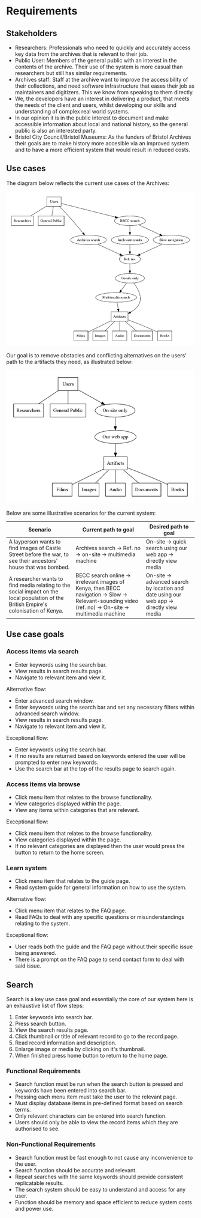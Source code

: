 # Requirements

## Stakeholders

* Researchers: Professionals who need to quickly and accurately access key data from the archives that is relevant to their job.
* Public User: Members of the general public with an interest in the contents of the archive. Their use of the system is more casual than researchers but still has similar requirements.
* Archives staff: Staff at the archive want to improve the accessibility of their collections,
  and need software infrastructure that eases their job as maintainers and
  digitizers. This we know from speaking to them directly.
* We, the developers have an interest in delivering a product, that meets the
  needs of the client and users, whilst developing our skills and understanding of complex real world systems.
* In our opinion it is in the public interest to document and make accessible
  information about local and national history, so the general public is also
  an interested party.
* Bristol City Council/Bristol Museums: As the funders of Bristol Archives their goals are to make history more accesible via an improved system and to have a more efficient system that would result in reduced costs.

## Use cases

The diagram below reflects the current use cases of the Archives:

![](../graphviz/domain-model.png?raw=true)

Our goal is to remove obstacles and conflicting alternatives on the users' path
to the artifacts they need, as illustrated below:

![](../graphviz/reqs2.png?raw=true)

Below are some illustrative scenarios for the current system:

Scenario | Current path to goal | Desired path to goal
---------|----------------------|----------------------
A layperson wants to find images of Castle Street before the war, to see their ancestors' house that was bombed. | Archives search &rightarrow; Ref. no &rightarrow; on-site &rightarrow; multimedia machine | On-site &rightarrow; quick search using our web app &rightarrow; directly view media
A researcher wants to find media relating to the social impact on the local population of the British Empire's colonisation of Kenya. | BECC search online &rightarrow; irrelevant images of Kenya, then BECC navigation &rightarrow; Slow &rightarrow; Relevant-sounding video (ref. no) &rightarrow; On-site &rightarrow; multimedia machine | On-site &rightarrow; advanced search by location and date using our web app &rightarrow; directly view media

## Use case goals
### Access items via search
* Enter keywords using the search bar.
* View results in search results page.
* Navigate to relevant item and view it.


Alternative flow:
* Enter advanced search window.
* Enter keywords using the search bar and set any necessary filters within advanced search window.
* View results in search results page.
* Navigate to relevant item and view it.


Exceptional flow:
* Enter keywords using the search bar.
* If no results are returned based on keywords entered the user will be prompted to enter new keywords.
* Use the search bar at the top of the results page to search again.

### Access items via browse
* Click menu item that relates to the browse functionality.
* View categories displayed within the page.
* View any items within categories that are relevant.


Exceptional flow: 
* Click menu item that relates to the browse functionality.
* View categories displayed within the page.
* If no relevant categories are displayed then the user would press the button to return to the home screen.

### Learn system
* Click menu item that relates to the guide page.
* Read system guide for general information on how to use the system.


Alternative flow:
* Click menu item that relates to the FAQ page.
* Read FAQs to deal with any specific questions or misunderstandings relating to the system.


Exceptional flow:
* User reads both the guide and the FAQ page without their specific issue being answered.
* There is a prompt on the FAQ page to send contact form to deal with said issue.


## Search
Search is a key use case goal and essentially the core of our system here is an exhaustive list of flow steps:
1. Enter keywords into search bar.
2. Press search button.
3. View the search results page.
4. Click thumbnail or title of relevant record to go to the record page.
5. Read record information and description.
6. Enlarge image or media by clicking on it's thumbnail.
7. When finished press home button to return to the home page.

### Functional Requirements
* Search function must be run when the search button is pressed and keywords have been entered into search bar.
* Pressing each menu item must take the user to the relevant page.
* Must display database items in pre-defined format based on search terms.
* Only relevant characters can be entered into search function.
* Users should only be able to view the record items which they are authorised to see.


### Non-Functional Requirements
* Search function must be fast enough to not cause any inconvenience to the user.
* Search function should be accurate and relevant.
* Repeat searches with the same keywords should provide consistent replicatable results.
* The search system should be easy to understand and access for any user.
* Function should be memory and space efficient to reduce system costs and power use.
